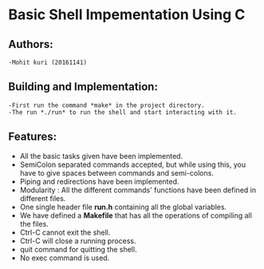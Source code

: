 # Basic Shell Impementation Using C

## Authors:
	-Mohit kuri (20161141)

## Building and Implementation:
	-First run the command *make* in the project directory.
	-The run *./run* to run the shell and start interacting with it.

## Features:
- All the basic tasks given have been implemented.
- SemiColon separated commands accepted, but while using this, you have to give spaces between commands and semi-colons.
- Piping and redirections have been implemented.
- Modularity : All the different commands' functions have been defined in different files.
- One single header file **run.h** containing all the global variables.
- We have defined a **Makefile** that has all the operations of compiling all the files.
- Ctrl-C cannot exit the shell.
- Ctrl-C will close a running process.
- quit command for quitting the shell.
- No exec command is used.

